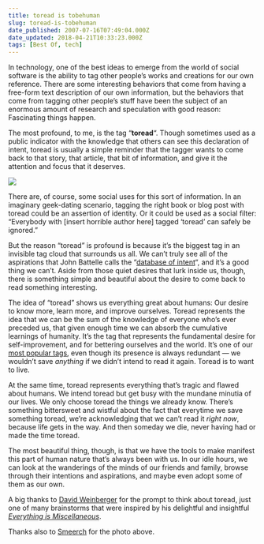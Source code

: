 ```yaml
---
title: toread is tobehuman
slug: toread-is-tobehuman
date_published: 2007-07-16T07:49:04.000Z
date_updated: 2018-04-21T10:33:23.000Z
tags: [Best Of, tech]
---
```


In technology, one of the best ideas to emerge from the world of social software is the ability to tag other people’s works and creations for our own reference. There are some interesting behaviors that come from having a free-form text description of our own information, but the behaviors that come from tagging other people’s stuff have been the subject of an enormous amount of research and speculation with good reason: Fascinating things happen.

The most profound, to me, is the tag “**toread**“. Though sometimes used as a public indicator with the knowledge that others can see this declaration of intent, toread is usually a simple reminder that the tagger wants to come back to that story, that article, that bit of information, and give it the attention and focus that it deserves.

![](https://cdn.glitch.com/f0e649a1-3610-45f3-885a-217df0379e77%2F278278740_866b944cd7_o.jpg?1524292388490)

There are, of course, some social uses for this sort of information. In an imaginary geek-dating scenario, tagging the right book or blog post with toread could be an assertion of identity. Or it could be used as a social filter: “Everybody with [insert horrible author here] tagged ‘toread’ can safely be ignored.”

But the reason “toread” is profound is because it’s the biggest tag in an invisible tag cloud that surrounds us all. We can’t truly see all of the aspirations that John Battelle calls the “[database of intent](http://battellemedia.com/cgi-bin/mt/mt-search.cgi?Template=searchblog&amp;SearchElement=both&amp;IncludeBlogs=1&amp;search=database%20of%20intent)“, and it’s a good thing we can’t. Aside from those quiet desires that lurk inside us, though, there is something simple and beautiful about the desire to come back to read something interesting.

The idea of “toread” shows us everything great about humans: Our desire to know more, learn more, and improve ourselves. Toread represents the idea that we can be the sum of the knowledge of everyone who’s ever preceded us, that given enough time we can absorb the cumulative learnings of humanity. It’s the tag that represents the fundamental desire for self-improvement, and for bettering ourselves and the world. It’s one of our [most popular tags](http://del.icio.us/tag/?sort=freq), even though its presence is always redundant — we wouldn’t save *anything* if we didn’t intend to read it again. Toread is to want to live.

At the same time, toread represents everything that’s tragic and flawed about humans. We intend toread but get busy with the mundane minutia of our lives. We only choose toread the things we already know. There’s something bittersweet and wistful about the fact that everytime we save something toread, we’re acknowledging that we can’t read it *right now*, because life gets in the way. And then someday we die, never having had or made the time toread.

The most beautiful thing, though, is that we have the tools to make manifest this part of human nature that’s always been with us. In our idle hours, we can look at the wanderings of the minds of our friends and family, browse through their intentions and aspirations, and maybe even adopt some of them as our own.

A big thanks to [David Weinberger](http://www.hyperorg.com/blogger/) for the prompt to think about toread, just one of many brainstorms that were inspired by his delightful and insightful *[Everything is Miscellaneous](http://www.amazon.com/exec/obidos/ASIN/0805080430/ref=nosim/2020-20/)*.

Thanks also to [Smeerch](http://flickr.com/photos/smeerch/278278740/) for the photo above.
